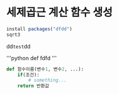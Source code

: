 # 세제곱근 계산 함수 생성
```r
install packages("dfdd")
sqrt3
```
dd`test`dd

'''python
def fdfd
'''

```python
def 함수이름(변수1, 변수2, ...):
	if(조건):
		# something...
	return 반환값
```
